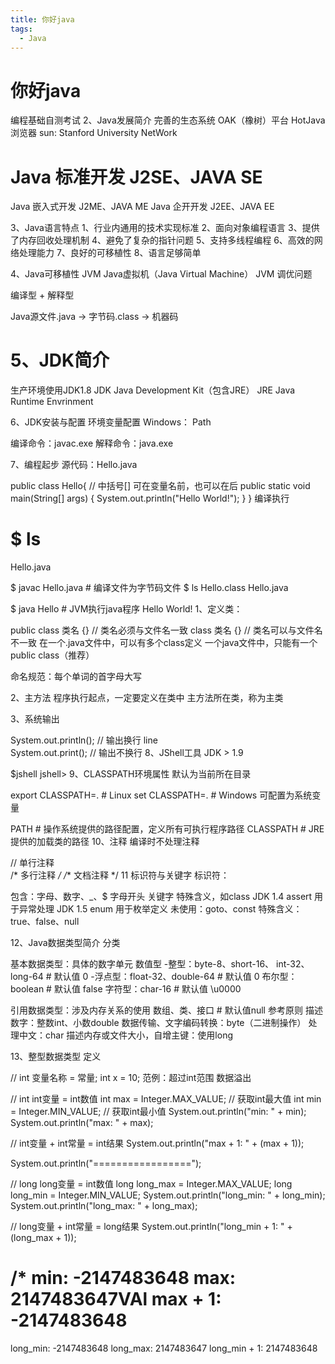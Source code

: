 ```yaml
---
title: 你好java
tags:
  - Java
---
```


# 你好java
编程基础自测考试
2、Java发展简介
完善的生态系统
OAK（橡树）平台
HotJava浏览器
sun: Stanford University NetWork

# Java 标准开发 J2SE、JAVA SE
Java 嵌入式开发 J2ME、JAVA ME
Java 企开开发 J2EE、JAVA EE

3、Java语言特点
1、行业内通用的技术实现标准
2、面向对象编程语言
3、提供了内存回收处理机制
4、避免了复杂的指针问题
5、支持多线程编程
6、高效的网络处理能力
7、良好的可移植性
8、语言足够简单

4、Java可移植性
JVM Java虚拟机（Java Virtual Machine）
JVM 调优问题

编译型 + 解释型

Java源文件.java -> 字节码.class -> 机器码

# 5、JDK简介
生产环境使用JDK1.8
JDK Java Development Kit（包含JRE）
JRE Java Runtime Envrinment

6、JDK安装与配置
环境变量配置
Windows： Path

编译命令：javac.exe
解释命令：java.exe

7、编程起步
源代码：Hello.java


public class Hello{
// 中括号[] 可在变量名前，也可以在后
public static void main(String[] args) {
System.out.println("Hello World!");
}
}
编译执行


# $ ls
Hello.java

$ javac Hello.java  # 编译文件为字节码文件
$ ls
Hello.class Hello.java

$ java Hello        # JVM执行java程序
Hello World!
1、定义类：


public class 类名 {}   // 类名必须与文件名一致
class 类名 {}          // 类名可以与文件名不一致
在一个.java文件中，可以有多个class定义
一个java文件中，只能有一个public class（推荐）

命名规范：每个单词的首字母大写

2、主方法
程序执行起点，一定要定义在类中
主方法所在类，称为主类

3、系统输出


System.out.println();  // 输出换行  line  
System.out.print();    // 输出不换行
8、JShell工具
JDK > 1.9


$jshell
jshell>
9、CLASSPATH环境属性
默认为当前所在目录


export CLASSPATH=.  # Linux
set CLASSPATH=.     # Windows 可配置为系统变量

PATH       # 操作系统提供的路径配置，定义所有可执行程序路径
CLASSPATH  # JRE提供的加载类的路径
10、注释
编译时不处理注释


// 单行注释  
/* 多行注释 */
/** 文档注释 */
11 标识符与关键字
标识符：


包含：字母、数字、_、$
字母开头
关键字
特殊含义，如class
JDK 1.4 assert 用于异常处理
JDK 1.5 enum 用于枚举定义
未使用：goto、const
特殊含义：true、false、null

12、Java数据类型简介
分类


基本数据类型：具体的数字单元
数值型
-整型：byte-8、short-16、
int-32、long-64          # 默认值 0
-浮点型：float-32、double-64     # 默认值 0
布尔型：boolean                     # 默认值 false
字符型：char-16                     # 默认值 \u0000

引用数据类型：涉及内存关系的使用
数组、类、接口                       # 默认值null
参考原则
描述数字：整数int、小数double
数据传输、文字编码转换：byte（二进制操作）
处理中文：char
描述内存或文件大小，自增主键：使用long

13、整型数据类型
定义


// int 变量名称 = 常量;
int x = 10;
范例：超过int范围
数据溢出


// int int变量 = int数值
int max = Integer.MAX_VALUE;    // 获取int最大值
int min = Integer.MIN_VALUE;    // 获取int最小值
System.out.println("min: " + min);
System.out.println("max: " + max);

// int变量 + int常量 = int结果
System.out.println("max + 1: " + (max + 1));

System.out.println("=================");

// long long变量 = int数值
long long_max = Integer.MAX_VALUE;
long long_min = Integer.MIN_VALUE;
System.out.println("long_min: " + long_min);
System.out.println("long_max: " + long_max);

// long变量 + int常量 = long结果
System.out.println("long_min + 1: " + (long_max + 1));

/*
min: -2147483648
max: 2147483647VAl
max + 1: -2147483648
=================
long_min: -2147483648
long_max: 2147483647
long_min + 1: 2147483648
